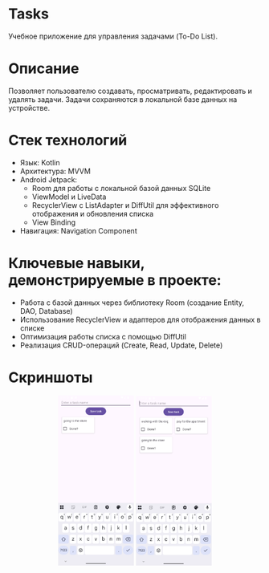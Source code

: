 # Tasks
Учебное приложение для управления задачами (To-Do List).

# Описание
Позволяет пользователю создавать, просматривать, редактировать и удалять задачи. Задачи сохраняются в локальной базе данных на устройстве.

# Стек технологий
- Язык: Kotlin
- Архитектура: MVVM
- Android Jetpack:
  - Room для работы с локальной базой данных SQLite
  - ViewModel и LiveData
  - RecyclerView с ListAdapter и DiffUtil для эффективного отображения и обновления списка
  - View Binding
- Навигация: Navigation Component

# Ключевые навыки, демонстрируемые в проекте:
- Работа с базой данных через библиотеку Room (создание Entity, DAO, Database)
- Использование RecyclerView и адаптеров для отображения данных в списке
- Оптимизация работы списка с помощью DiffUtil
- Реализация CRUD-операций (Create, Read, Update, Delete)

# Скриншоты
<p align="center">
  <img src="screenshots/first_Task.png" width="30%" />
  <img src="screenshots/filling_Tasks.png" width="30%" />
</p>
